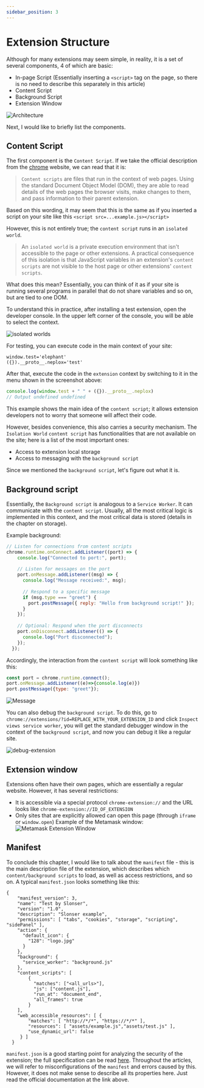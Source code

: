 ```yaml
---
sidebar_position: 3
---
```


# Extension Structure

Although for many extensions may seem simple, in reality, it is a set of several components, 4 of which are basic:
- In-page Script (Essentially inserting a `<script>` tag on the page, so there is no need to describe this separately in this article)
- Content Script
- Background Script
- Extension Window
  
![Architecture](/img/Extension-Structure/extension-architecture.png)

Next, I would like to briefly list the components.

## Content Script
The first component is the `Content Script`. If we take the official description from the [chrome](https://developer.chrome.com/docs/extensions/develop/concepts/content-scripts) website, we can read that it is:

> `Content scripts` are files that run in the context of web pages. Using the standard Document Object Model (DOM), they are able to read details of the web pages the browser visits, make changes to them, and pass information to their parent extension.

Based on this wording, it may seem that this is the same as if you inserted a script on your site like this `<script src=...example.js></script>`

However, this is not entirely true; the `content script` runs in an `isolated world`.
> An `isolated world` is a private execution environment that isn't accessible to the page or other extensions. A practical consequence of this isolation is that JavaScript variables in an extension's `content scripts` are not visible to the host page or other extensions' `content scripts`.

What does this mean? Essentially, you can think of it as if your site is running several programs in parallel that do not share variables and so on, but are tied to one DOM.

To understand this in practice, after installing a test extension, open the developer console. In the upper left corner of the console, you will be able to select the context.

![isolated worlds](/img/Extension-Structure/isolated-worlds.png)

For testing, you can execute code in the main context of your site:
```javascript:my-website/docs/Basics/Extension Structure.md
window.test='elephant'
({}).__proto__.neplox='test'
```
After that, execute the code in the `extension` context by switching to it in the menu shown in the screenshot above:
```javascript
console.log(window.test + " " + ({}).__proto__.neplox)
// Output undefined undefined
```
This example shows the main idea of the `content script`; it allows extension developers not to worry that someone will affect their code.

However, besides convenience, this also carries a security mechanism. The `Isolation World` `content script` has functionalities that are not available on the site; here is a list of the most important ones:
- Access to extension local storage
- Access to messaging with the `background script`

Since we mentioned the `background script`, let's figure out what it is.

## Background script
Essentially, the `Background script` is analogous to a `Service Worker`. It can communicate with the `content script`. Usually, all the most critical logic is implemented in this context, and the most critical data is stored (details in the chapter on storage).

Example background:
```javascript
// Listen for connections from content scripts
chrome.runtime.onConnect.addListener((port) => {
    console.log("Connected to port:", port);
  
    // Listen for messages on the port
    port.onMessage.addListener((msg) => {
      console.log("Message received:", msg);
  
      // Respond to a specific message
      if (msg.type === "greet") {
        port.postMessage({ reply: "Hello from background script!" });
      }
    });
  
    // Optional: Respond when the port disconnects
    port.onDisconnect.addListener(() => {
      console.log("Port disconnected");
    });
  });
```

Accordingly, the interaction from the `content script` will look something like this:

```javascript
const port = chrome.runtime.connect();
port.onMessage.addListener((e)=>{console.log(e)})
port.postMessage({type: "greet"});
```

![Message](/img/Extension-Structure/runtime-example-message.png)

You can also debug the `background script`. To do this, go to `chrome://extensions/?id=REPLACE_WITH_YOUR_EXTENSION_ID` and click `Inspect views service worker`, you will get the standard debugger window in the context of the `background script`, and now you can debug it like a regular site.

![debug-extension](/img/Extension-Structure/debug-extension.png)

## Extension window
Extensions often have their own pages, which are essentially a regular website. However, it has several restrictions:
- It is accessible via a special protocol `chrome-extension://` and the URL looks like `chrome-extension://ID_OF_EXTENSION`
- Only sites that are explicitly allowed can open this page (through `iframe` or `window.open`)
Example of the Metamask window:
![Metamask Extension Window](/img/Extension-Structure/Metamask-Extension-Page.png)

## Manifest
To conclude this chapter, I would like to talk about the `manifest` file - this is the main description file of the extension, which describes which `content/background scripts` to load, as well as access restrictions, and so on.
A typical `manifest.json` looks something like this:
```
{
    "manifest_version": 3,
    "name": "Test by Slonser",
    "version": "1.0",
    "description": "Slonser example",
    "permissions": [ "tabs", "cookies", "storage", "scripting", "sidePanel" ],
    "action": {
      "default_icon": {
        "128": "logo.jpg"
      }
    },
    "background": {
      "service_worker": "background.js"
    },
    "content_scripts": [
        {
          "matches": ["<all_urls>"],
          "js": ["content.js"],
          "run_at": "document_end",
          "all_frames": true
        }
    ],
    "web_accessible_resources": [ {
        "matches": [ "http://*/*", "https://*/*" ],
        "resources": [ "assets/example.js","assets/test.js" ],
        "use_dynamic_url": false
     } ]
  }
```
`manifest.json` is a good starting point for analyzing the security of the extension; the full specification can be read [here](https://developer.chrome.com/docs/extensions/reference/manifest).
Throughout the articles, we will refer to misconfigurations of the `manifest` and errors caused by this. However, it does not make sense to describe all its properties here. Just read the official documentation at the link above.